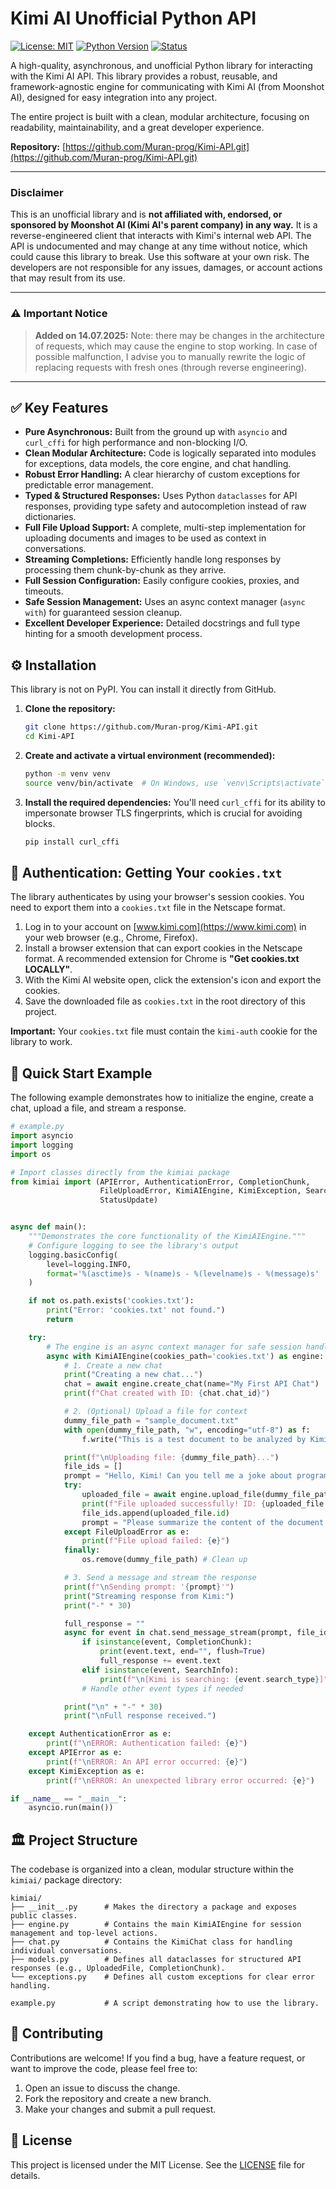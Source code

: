 # Kimi AI Unofficial Python API

[![License: MIT](https://img.shields.io/badge/License-MIT-yellow.svg)](https://opensource.org/licenses/MIT)
[![Python Version](https://img.shields.io/badge/python-3.8+-blue.svg)](https://www.python.org/downloads/)
[![Status](https://img.shields.io/badge/status-unofficial-red)]()

A high-quality, asynchronous, and unofficial Python library for interacting with the Kimi AI API. This library provides a robust, reusable, and framework-agnostic engine for communicating with Kimi AI (from Moonshot AI), designed for easy integration into any project.

The entire project is built with a clean, modular architecture, focusing on readability, maintainability, and a great developer experience.

**Repository:** [https://github.com/Muran-prog/Kimi-API.git](https://github.com/Muran-prog/Kimi-API.git)

---

### Disclaimer

This is an unofficial library and is **not affiliated with, endorsed, or sponsored by Moonshot AI (Kimi AI's parent company) in any way.** It is a reverse-engineered client that interacts with Kimi's internal web API. The API is undocumented and may change at any time without notice, which could cause this library to break. Use this software at your own risk. The developers are not responsible for any issues, damages, or account actions that may result from its use.

---

### ⚠️ Important Notice

> **Added on 14.07.2025:** Note: there may be changes in the architecture of requests, which may cause the engine to stop working. In case of possible malfunction, I advise you to manually rewrite the logic of replacing requests with fresh ones (through reverse engineering).

---

## ✅ Key Features

-   **Pure Asynchronous:** Built from the ground up with `asyncio` and `curl_cffi` for high performance and non-blocking I/O.
-   **Clean Modular Architecture:** Code is logically separated into modules for exceptions, data models, the core engine, and chat handling.
-   **Robust Error Handling:** A clear hierarchy of custom exceptions for predictable error management.
-   **Typed & Structured Responses:** Uses Python `dataclasses` for API responses, providing type safety and autocompletion instead of raw dictionaries.
-   **Full File Upload Support:** A complete, multi-step implementation for uploading documents and images to be used as context in conversations.
-   **Streaming Completions:** Efficiently handle long responses by processing them chunk-by-chunk as they arrive.
-   **Full Session Configuration:** Easily configure cookies, proxies, and timeouts.
-   **Safe Session Management:** Uses an async context manager (`async with`) for guaranteed session cleanup.
-   **Excellent Developer Experience:** Detailed docstrings and full type hinting for a smooth development process.

## ⚙️ Installation

This library is not on PyPI. You can install it directly from GitHub.

1.  **Clone the repository:**
    ```bash
    git clone https://github.com/Muran-prog/Kimi-API.git
    cd Kimi-API
    ```

2.  **Create and activate a virtual environment (recommended):**
    ```bash
    python -m venv venv
    source venv/bin/activate  # On Windows, use `venv\Scripts\activate`
    ```

3.  **Install the required dependencies:**
    You'll need `curl_cffi` for its ability to impersonate browser TLS fingerprints, which is crucial for avoiding blocks.
    ```bash
    pip install curl_cffi
    ```

## 🔑 Authentication: Getting Your `cookies.txt`

The library authenticates by using your browser's session cookies. You need to export them into a `cookies.txt` file in the Netscape format.

1.  Log in to your account on [www.kimi.com](https://www.kimi.com) in your web browser (e.g., Chrome, Firefox).
2.  Install a browser extension that can export cookies in the Netscape format. A recommended extension for Chrome is **"Get cookies.txt LOCALLY"**.
3.  With the Kimi AI website open, click the extension's icon and export the cookies.
4.  Save the downloaded file as `cookies.txt` in the root directory of this project.

**Important:** Your `cookies.txt` file must contain the `kimi-auth` cookie for the library to work.

## 🚀 Quick Start Example

The following example demonstrates how to initialize the engine, create a chat, upload a file, and stream a response.

```python
# example.py
import asyncio
import logging
import os

# Import classes directly from the kimiai package
from kimiai import (APIError, AuthenticationError, CompletionChunk,
                    FileUploadError, KimiAIEngine, KimiException, SearchInfo,
                    StatusUpdate)


async def main():
    """Demonstrates the core functionality of the KimiAIEngine."""
    # Configure logging to see the library's output
    logging.basicConfig(
        level=logging.INFO,
        format='%(asctime)s - %(name)s - %(levelname)s - %(message)s'
    )

    if not os.path.exists('cookies.txt'):
        print("Error: 'cookies.txt' not found.")
        return

    try:
        # The engine is an async context manager for safe session handling
        async with KimiAIEngine(cookies_path='cookies.txt') as engine:
            # 1. Create a new chat
            print("Creating a new chat...")
            chat = await engine.create_chat(name="My First API Chat")
            print(f"Chat created with ID: {chat.chat_id}")

            # 2. (Optional) Upload a file for context
            dummy_file_path = "sample_document.txt"
            with open(dummy_file_path, "w", encoding="utf-8") as f:
                f.write("This is a test document to be analyzed by Kimi AI.")

            print(f"\nUploading file: {dummy_file_path}...")
            file_ids = []
            prompt = "Hello, Kimi! Can you tell me a joke about programming?"
            try:
                uploaded_file = await engine.upload_file(dummy_file_path)
                print(f"File uploaded successfully! ID: {uploaded_file.id}")
                file_ids.append(uploaded_file.id)
                prompt = "Please summarize the content of the document I've just uploaded."
            except FileUploadError as e:
                print(f"File upload failed: {e}")
            finally:
                os.remove(dummy_file_path) # Clean up

            # 3. Send a message and stream the response
            print(f"\nSending prompt: '{prompt}'")
            print("Streaming response from Kimi:")
            print("-" * 30)

            full_response = ""
            async for event in chat.send_message_stream(prompt, file_ids=file_ids):
                if isinstance(event, CompletionChunk):
                    print(event.text, end="", flush=True)
                    full_response += event.text
                elif isinstance(event, SearchInfo):
                    print(f"\n[Kimi is searching: {event.search_type}]")
                # Handle other event types if needed

            print("\n" + "-" * 30)
            print("\nFull response received.")

    except AuthenticationError as e:
        print(f"\nERROR: Authentication failed: {e}")
    except APIError as e:
        print(f"\nERROR: An API error occurred: {e}")
    except KimiException as e:
        print(f"\nERROR: An unexpected library error occurred: {e}")

if __name__ == "__main__":
    asyncio.run(main())
```

## 🏛️ Project Structure

The codebase is organized into a clean, modular structure within the `kimiai/` package directory:

```
kimiai/
├── __init__.py      # Makes the directory a package and exposes public classes.
├── engine.py        # Contains the main KimiAIEngine for session management and top-level actions.
├── chat.py          # Contains the KimiChat class for handling individual conversations.
├── models.py        # Defines all dataclasses for structured API responses (e.g., UploadedFile, CompletionChunk).
└── exceptions.py    # Defines all custom exceptions for clear error handling.

example.py           # A script demonstrating how to use the library.
```

## 🤝 Contributing

Contributions are welcome! If you find a bug, have a feature request, or want to improve the code, please feel free to:

1.  Open an issue to discuss the change.
2.  Fork the repository and create a new branch.
3.  Make your changes and submit a pull request.

## 📜 License

This project is licensed under the MIT License. See the [LICENSE](LICENSE) file for details.
